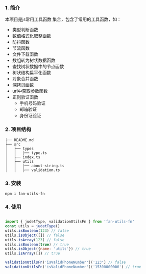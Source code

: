 ### 1. 简介

本项目是js常用工具函数 集合，包含了常用的工具函数，如：

- 类型判断函数
- 数值格式化取整函数
- 防抖函数
- 节流函数
- 文件下载函数
- 数组转为树状数据函数
- 查找树状数据中的节点函数
- 树状结构扁平化函数
- 对象合并函数
- 深拷贝函数
- url中获取参数函数
- 正则验证函数
  - 手机号码验证
  - 邮箱验证
  - 身份证验证




### 2. 项目结构

```
├── README.md
├── src
│   ├── types
│   │   ├── type.ts
│   ├── index.ts
│   ├── utils
│   │   ├── about-string.ts
│   │   ├── validation.ts
```

### 3. 安装

```
npm i fan-utils-fn
```

### 4. 使用

```javascript

import { judetType, validationUtilsFn } from 'fan-utils-fn'
const utils = judetType()
utils.isBoolean(123) // false
utils.isObject([]) // false
utils.isArray(123) // false
utils.isBoolean(true) // true
utils.isObject({name: 'utils'}) // true
utils.isArray([]) // true

validationUtilsFn('isValidPhoneNumber')('123') // false
validationUtilsFn('isValidPhoneNumber')('15300000000') // true
```
